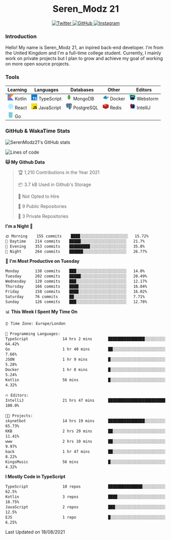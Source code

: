 <div align="center">
  <h1>Seren_Modz 21</h1>
  <a href="https://twitter.com/SerenModz21">
    <img alt="Twitter" src="https://img.shields.io/badge/twitter%20-%231DA1F2.svg?&style=for-the-badge&logo=Twitter&logoColor=white">
  </a>
  <a href="https://github.com/SerenModz21">
    <img alt="GitHub" src="https://img.shields.io/badge/github%20-%23121011.svg?&style=for-the-badge&logo=github&logoColor=white">
  </a>
  <a href="https://www.instagram.com/serenmodz21">
    <img alt="Instagram" src="https://img.shields.io/badge/instagram%20-%23E4405F.svg?&style=for-the-badge&logo=Instagram&logoColor=white">
  </a>
</div>

### Introduction

Hello! My name is Seren_Modz 21, an inpired back-end developer. I'm from the United Kingdom and I'm a full-time college student. Currently, I mainly work on private projects but I plan to grow and achieve my goal of working on more open source projects. 

### Tools

 **Learning**                                        | **Languages**                                               | **Databases**                                               | **Other**                                           | **Editors**                                                  
-----------------------------------------------------|-------------------------------------------------------------|-------------------------------------------------------------|-----------------------------------------------------|--------------------------------------------------------------
 <img width="19px" src="./assets/kotlin.svg"> Kotlin | <img width="19px" src="./assets/typescript.svg"> TypeScript | <img width="19px" src="./assets/mongodb.svg"> MongoDB       | <img width="19px" src="./assets/docker.svg"> Docker | <img width="19px" src="./assets/webstorm.svg"> Webstorm      
 <img width="19px" src="./assets/react.svg"> React   | <img width="19px" src="./assets/javascript.svg"> JavaScript | <img width="19px" src="./assets/postgresql.svg"> PostgreSQL | <img width="19px" src="./assets/redis.svg"> Redis   | <img width="19px" src="./assets/intellij-idea.svg"> IntelliJ
 <img width="19px" src="./assets/go.svg"> Go         |                                                             |                                                             |                                                     |                                                                                                               

### GitHub & WakaTime Stats

![SerenModz21's GitHub stats](https://github-readme-stats.vercel.app/api?username=SerenModz21&show_icons=true&theme=dark)

<!--START_SECTION:waka-->
![Lines of code](https://img.shields.io/badge/From%20Hello%20World%20I%27ve%20Written-15913%20lines%20of%20code-blue)

**🐱 My Github Data** 

> 🏆 1,210 Contributions in the Year 2021
 > 
> 📦 3.7 kB Used in Github's Storage 
 > 
> 🚫 Not Opted to Hire
 > 
> 📜 9 Public Repositories 
 > 
> 🔑 3 Private Repositories  
 > 
**I'm a Night 🦉** 

```text
🌞 Morning    155 commits    ████░░░░░░░░░░░░░░░░░░░░░   15.72% 
🌆 Daytime    214 commits    █████░░░░░░░░░░░░░░░░░░░░   21.7% 
🌃 Evening    353 commits    █████████░░░░░░░░░░░░░░░░   35.8% 
🌙 Night      264 commits    ██████░░░░░░░░░░░░░░░░░░░   26.77%

```
📅 **I'm Most Productive on Tuesday** 

```text
Monday       138 commits    ███░░░░░░░░░░░░░░░░░░░░░░   14.0% 
Tuesday      202 commits    █████░░░░░░░░░░░░░░░░░░░░   20.49% 
Wednesday    120 commits    ███░░░░░░░░░░░░░░░░░░░░░░   12.17% 
Thursday     166 commits    ████░░░░░░░░░░░░░░░░░░░░░   16.84% 
Friday       158 commits    ████░░░░░░░░░░░░░░░░░░░░░   16.02% 
Saturday     76 commits     ██░░░░░░░░░░░░░░░░░░░░░░░   7.71% 
Sunday       126 commits    ███░░░░░░░░░░░░░░░░░░░░░░   12.78%

```


📊 **This Week I Spent My Time On** 

```text
⌚︎ Time Zone: Europe/London

💬 Programming Languages: 
TypeScript               14 hrs 2 mins       ████████████████░░░░░░░░░   64.42% 
Go                       1 hr 40 mins        ██░░░░░░░░░░░░░░░░░░░░░░░   7.66% 
JSON                     1 hr 9 mins         █░░░░░░░░░░░░░░░░░░░░░░░░   5.28% 
Docker                   1 hr 8 mins         █░░░░░░░░░░░░░░░░░░░░░░░░   5.24% 
Kotlin                   56 mins             █░░░░░░░░░░░░░░░░░░░░░░░░   4.32%

🔥 Editors: 
IntelliJ                 21 hrs 47 mins      █████████████████████████   100.0%

🐱‍💻 Projects: 
skynetbot                14 hrs 19 mins      ████████████████░░░░░░░░░   65.73% 
KKB                      2 hrs 29 mins       ██░░░░░░░░░░░░░░░░░░░░░░░   11.41% 
www                      2 hrs 10 mins       ██░░░░░░░░░░░░░░░░░░░░░░░   9.97% 
back                     1 hr 47 mins        ██░░░░░░░░░░░░░░░░░░░░░░░   8.22% 
KingsMusic               56 mins             █░░░░░░░░░░░░░░░░░░░░░░░░   4.32%

```

**I Mostly Code in TypeScript** 

```text
TypeScript               10 repos            ███████████████░░░░░░░░░░   62.5% 
Kotlin                   3 repos             ████░░░░░░░░░░░░░░░░░░░░░   18.75% 
JavaScript               2 repos             ███░░░░░░░░░░░░░░░░░░░░░░   12.5% 
EJS                      1 repo              █░░░░░░░░░░░░░░░░░░░░░░░░   6.25%

```



 Last Updated on 18/08/2021
<!--END_SECTION:waka-->

